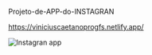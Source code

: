 Projeto-de-APP-do-INSTAGRAN


https://viniciuscaetanoprogfs.netlify.app/

![Instagran app](https://user-images.githubusercontent.com/111949554/197940792-6713e33a-b3d9-4d67-8e74-4fc5e206bd63.PNG)
